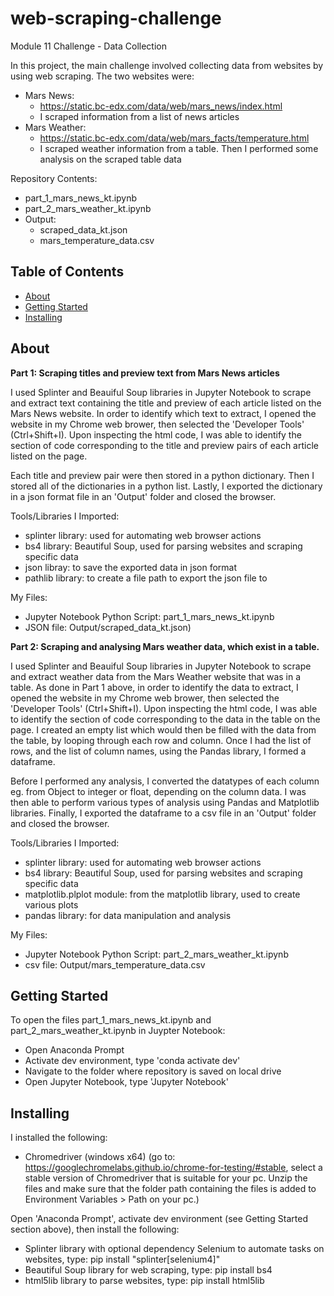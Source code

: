 # web-scraping-challenge
Module 11 Challenge - Data Collection

In this project, the main challenge involved collecting data from websites by using web scraping. The two websites were:

- Mars News:
    - https://static.bc-edx.com/data/web/mars_news/index.html
    - I scraped information from a list of news articles
- Mars Weather:
    - https://static.bc-edx.com/data/web/mars_facts/temperature.html
    - I scraped weather information from a table. Then I performed some analysis on the scraped table data

Repository Contents:
- part_1_mars_news_kt.ipynb
- part_2_mars_weather_kt.ipynb
- Output:
    - scraped_data_kt.json
    - mars_temperature_data.csv
    
## Table of Contents

- [About](#about)
- [Getting Started](#getting_started)
- [Installing](#installing)

## About
**Part 1: Scraping titles and preview text from Mars News articles**

I used Splinter and Beauiful Soup libraries in Jupyter Notebook to scrape and extract text containing the title and preview of each article listed on the Mars News website. In order to identify which text to extract, I opened the website in my Chrome web brower, then selected the 'Developer Tools' (Ctrl+Shift+I). Upon inspecting the html code, I was able to identify the section of code corresponding to the title and preview pairs of each article listed on the page.

Each title and preview pair were then stored in a python dictionary. Then I stored all of the dictionaries in a python list. Lastly, I exported the dictionary in a json format file in an 'Output' folder and closed the browser.

Tools/Libraries I Imported:
- splinter library: used for automating web browser actions
- bs4 library: Beautiful Soup, used for parsing websites and scraping specific data
- json libray: to save the exported data in json format
- pathlib library: to create a file path to export the json file to

My Files:
- Jupyter Notebook Python Script: part_1_mars_news_kt.ipynb
- JSON file: Output/scraped_data_kt.json)


**Part 2: Scraping and analysing Mars weather data, which exist in a table.**

I used Splinter and Beauiful Soup libraries in Jupyter Notebook to scrape and extract weather data from the Mars Weather website that was in a table. As done in Part 1 above, in order to identify the data to extract, I opened the website in my Chrome web brower, then selected the 'Developer Tools' (Ctrl+Shift+I). Upon inspecting the html code, I was able to identify the section of code corresponding to the data in the table on the page. I created an empty list which would then be filled with the data from the table, by looping through each row and column. Once I had the list of rows, and the list of column names, using the Pandas library, I formed a dataframe. 

Before I performed any analysis, I converted the datatypes of each column eg. from Object to integer or float, depending on the column data. I was then able to perform various types of analysis using Pandas and Matplotlib libraries. Finally, I exported the dataframe to a csv file in an 'Output' folder and closed the browser.

Tools/Libraries I Imported:
- splinter library: used for automating web browser actions
- bs4 library: Beautiful Soup, used for parsing websites and scraping specific data
- matplotlib.plplot module: from the matplotlib library, used to create various plots
- pandas library: for data manipulation and analysis

My Files:
- Jupyter Notebook Python Script: part_2_mars_weather_kt.ipynb
- csv file: Output/mars_temperature_data.csv       

## Getting Started
To open the files part_1_mars_news_kt.ipynb and part_2_mars_weather_kt.ipynb in Juypter Notebook:
  - Open Anaconda Prompt
  - Activate dev environment, type 'conda activate dev'
  - Navigate to the folder where repository is saved on local drive
  - Open Jupyter Notebook, type 'Jupyter Notebook'
        
## Installing
I installed the following:
  - Chromedriver (windows x64) (go to: https://googlechromelabs.github.io/chrome-for-testing/#stable, select a stable version of Chromedriver that is suitable for your pc. Unzip the files and make sure that the folder path containing the files is added to Environment Variables > Path on your pc.)

Open 'Anaconda Prompt', activate dev environment (see Getting Started section above), then install the following:
  - Splinter library with optional dependency Selenium to automate tasks on websites, type: pip install "splinter[selenium4]"
  - Beautiful Soup library for web scraping, type: pip install bs4
  - html5lib library to parse websites, type: pip install html5lib


